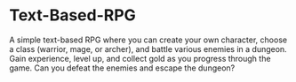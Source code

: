 # Text-Based-RPG
A simple text-based RPG where you can create your own character, choose a class (warrior, mage, or archer), and battle various enemies in a dungeon. Gain experience, level up, and collect gold as you progress through the game. Can you defeat the enemies and escape the dungeon?
